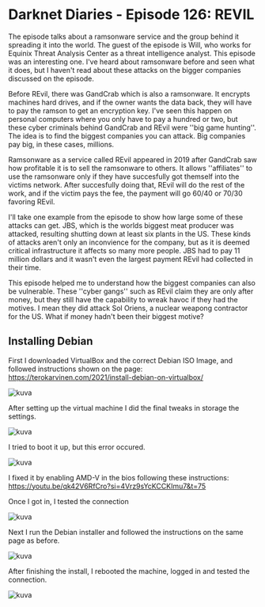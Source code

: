 # Darknet Diaries - Episode 126: REVIL

The episode talks about a ramsonware service and the group behind it spreading it into the world.
The guest of the episode is Will, who works for Equinix Threat Analysis Center as a threat intelligence analyst.
This episode was an interesting one. I've heard about ramsonware before and seen what it does, but I haven't read about
these attacks on the bigger companies discussed on the episode.

Before REvil, there was GandCrab which is also a ramsonware. It encrypts machines hard drives, and if the owner
wants the data back, they will have to pay the ramson to get an encryption key. I've seen this happen on personal computers where you only 
have to pay a hundred or two, but these cyber criminals behind GandCrab and REvil were ''big game hunting''. The idea is to find the biggest companies you can attack. Big companies pay big, in these cases, millions.

Ramsonware as a service called REvil appeared in 2019 after GandCrab saw how profitable it is to sell
the ramsonware to others. It allows ''affiliates'' to use the ramsonware only if they 
have succesfully got themself into the victims network. After succesfully doing that, REvil will do the 
rest of the work, and if the victim pays the fee, the payment will go 60/40 or 70/30 favoring REvil.

I'll take one example from the episode to show how large some of these attacks can get. JBS, which is the worlds biggest meat producer was attacked, resulting shutting down at least six plants in the US. These kinds of attacks aren't only an inconvience for the company, but as it is deemed critical infrastructure it affects so many more people. JBS had to pay 11 million dollars and it wasn't even the largest payment REvil had collected in their time.

This episode helped me to understand how the biggest companies can also be vulnerable. These ''cyber gangs'' such as REvil claim they are only after money, but they still have the capability to wreak havoc if they 
had the motives. I mean they did attack Sol Oriens, a nuclear weapong contractor for the US. What if money hadn't been
their biggest motive?

## Installing Debian

First I downloaded VirtualBox and the correct Debian ISO Image, and followed instructions shown on the page: https://terokarvinen.com/2021/install-debian-on-virtualbox/

![kuva](https://github.com/TuuHei/information-security/assets/122973223/23df1db9-1330-4776-b208-b4dfcb93bcb9)

After setting up the virtual machine I did the final tweaks in storage the settings.

![kuva](https://github.com/TuuHei/information-security/assets/122973223/2b4223b6-f3ab-4c53-bfcc-f65ef3bf3103)

I tried to boot it up, but this error occured. 

![kuva](https://github.com/TuuHei/information-security/assets/122973223/a7a7e16d-8322-480c-a086-777a01283c90)

I fixed it by enabling AMD-V in the bios following these instructions: https://youtu.be/qk42V6RfCro?si=4Vrz9sYcKCCKImu7&t=75

Once I got in, I tested the connection

![kuva](https://github.com/TuuHei/information-security/assets/122973223/d2ad6ee0-7d59-4b23-b9dd-a8a1ffea5f01)

Next I run the Debian installer and followed the instructions on the same page as before.

![kuva](https://github.com/TuuHei/information-security/assets/122973223/1ffba58f-4bbf-4520-9a5d-d9ddef6d45ac)

After finishing the install, I rebooted the machine, logged in and tested the connection.

![kuva](https://github.com/TuuHei/information-security/assets/122973223/970bd93b-3a73-4e98-b239-bcc388786b68)
